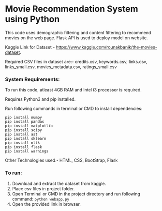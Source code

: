 # Movie Recommendation System using Python

This code uses demographic filtering and content filtering to recommend movies on the web page. Flask API is used to deploy model on website.

Kaggle Link for Dataset - https://www.kaggle.com/rounakbanik/the-movies-dataset.

Required CSV files in dataset are:- credits.csv, keywords.csv, links.csv, links_small.csv, movies_metadata.csv, ratings_small.csv

### System Requirements:
To run this code, atleast 4GB RAM and Intel i3 processor is required.

Requires Python3 and pip installed.

Run following commands in terminal or CMD to install dependencies:
  ```
  pip install numpy
  pip install pandas
  pip install matplotlib
  pip install scipy
  pip install ast
  pip install sklearn
  pip install nltk
  pip install flask
  pip install warnings
  ```
Other Technologies used:- HTML, CSS, BootStrap, Flask

### To run:
1. Download and extract the dataset from kaggle.
2. Place csv files in project folder.
3. Open Terminal or CMD in the project directory and run following command:
   ```python webapp.py```
4. Open the provided link in browser.
